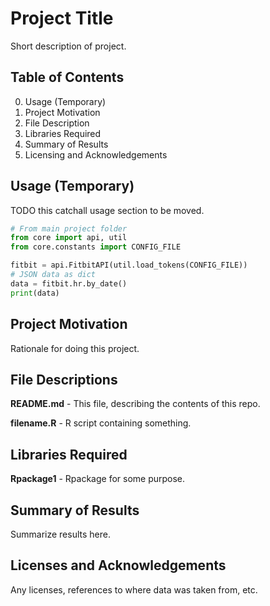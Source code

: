 # Project Title
Short description of project.

## Table of Contents
0) Usage (Temporary)<br>
1) Project Motivation <br>
2) File Description <br>
3) Libraries Required <br>
4) Summary of Results <br>
5) Licensing and Acknowledgements <br>

## Usage (Temporary)
TODO this catchall usage section to be moved.

```python
# From main project folder
from core import api, util
from core.constants import CONFIG_FILE

fitbit = api.FitbitAPI(util.load_tokens(CONFIG_FILE))
# JSON data as dict
data = fitbit.hr.by_date()
print(data)
```

## Project Motivation
Rationale for doing this project.

## File Descriptions

**README.md** - This file, describing the contents of this repo.

**filename.R** - R script containing something.

## Libraries Required

**Rpackage1** - Rpackage for some purpose.

## Summary of Results
Summarize results here.

## Licenses and Acknowledgements
Any licenses, references to where data was taken from, etc.